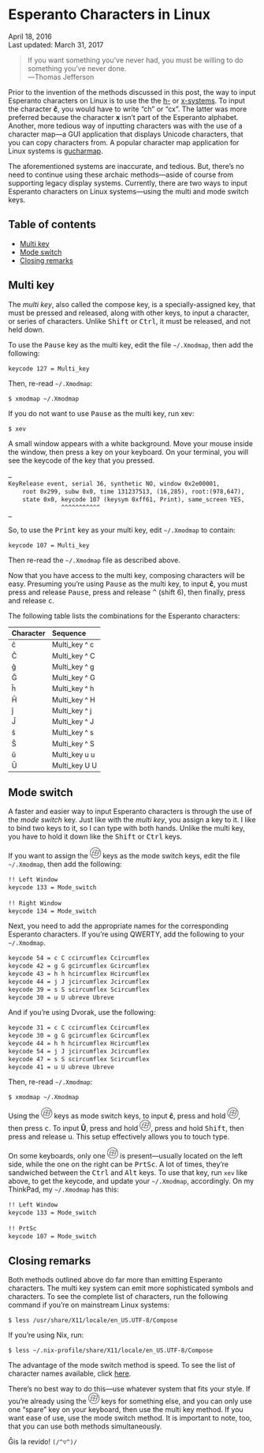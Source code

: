Esperanto Characters in Linux
=============================

<div class="center">April 18, 2016</div>
<div class="center">Last updated: March 31, 2017</div>

>If you want something you’ve never had, you must be willing to do something you’ve never
>done.<br>
>―Thomas Jefferson

Prior to the invention of the methods discussed in this post, the way to input Esperanto characters
on Linux is to use the the [h-](https://en.wikipedia.org/wiki/Esperanto_orthography#H-system)
or [x-systems](https://en.wikipedia.org/wiki/Esperanto_orthography#X-system).  To input the
character **ĉ**, you would have to write “ch” or “cx”. The latter was more preferred because the
character **x** isn’t part of the Esperanto alphabet. Another, more tedious way of inputting
characters was with the use of a character map—a GUI application that displays Unicode characters,
that you can copy characters from. A popular character map application for Linux systems
is [gucharmap](https://wiki.gnome.org/Apps/Gucharmap).

The aforementioned systems are inaccurate, and tedious. But, there’s no need to continue using these
archaic methods—aside of course from supporting legacy display systems. Currently, there are two
ways to input Esperanto characters on Linux systems—using the multi and mode switch keys.


Table of contents
-----------------

- [Multi key](#multikey)
- [Mode switch](#modeswitch)
- [Closing remarks](#closing)


<a name="multikey"></a> Multi key
---------------------------------

The *multi key*, also called the compose key, is a specially-assigned key, that must be pressed and
released, along with other keys, to input a character, or series of characters. Unlike
<kbd>Shift</kbd> or <kbd>Ctrl</kbd>, it must be released, and not held down.

To use the <kbd>Pause</kbd> key as the multi key, edit the file `~/.Xmodmap`, then add the
following:

```
keycode 127 = Multi_key
```

Then, re-read `~/.Xmodmap`:

```
$ xmodmap ~/.Xmodmap
```

If you do not want to use <kbd>Pause</kbd> as the multi key, run xev:

```
$ xev
```

A small window appears with a white background. Move your mouse inside the window, then press a key
on your keyboard. On your terminal, you will see the keycode of the key that you pressed.

```
…
KeyRelease event, serial 36, synthetic NO, window 0x2e00001,
    root 0x299, subw 0x0, time 131237513, (16,285), root:(978,647),
    state 0x0, keycode 107 (keysym 0xff61, Print), same_screen YES,
               ^^^^^^^^^^^
…
```

So, to use the <kbd>Print</kbd> key as your multi key, edit
`~/.Xmodmap` to contain:

```
keycode 107 = Multi_key
```

Then re-read the `~/.Xmodmap` file as described above.

Now that you have access to the multi key, composing characters will be easy. Presuming you’re using
<kbd>Pause</kbd> as the multi key, to input **ĉ**, you must press and release <kbd>Pause</kbd>,
press and release <kbd>&#94;</kbd> (shift 6), then finally, press and release <kbd>c</kbd>.

The following table lists the combinations for the Esperanto characters:


| Character | Sequence       |
| :-------- | :------------- |
| ĉ         | Multi_key ^ c  |
| Ĉ         | Multi_key ^ C  |
| ĝ         | Multi_key ^ g  |
| Ĝ         | Multi_key ^ G  |
| ĥ         | Multi_key ^ h  |
| Ĥ         | Multi_key ^ H  |
| ĵ         | Multi_key ^ j  |
| Ĵ         | Multi_key ^ J  |
| ŝ         | Multi_key ^ s  |
| Ŝ         | Multi_key ^ S  |
| ŭ         | Multi_key u u  |
| Ŭ         | Multi_key U U  |


<a name="modeswitch"></a> Mode switch
-------------------------------------

A faster and easier way to input Esperanto characters is through the use of the *mode switch*
key. Just like with the *multi key*, you assign a key to it. I like to bind two keys to it, so I can
type with both hands. Unlike the multi key, you have to hold it down like the <kbd>Shift</kbd> or
<kbd>Ctrl</kbd> keys.

If you want to assign the <kbd>![Windows](/bil/vindozobildeto-00-22x22.png "Windows key")</kbd> keys as the mode switch keys, edit
the file `~/.Xmodmap`, then add the following:

```
!! Left Window
keycode 133 = Mode_switch

!! Right Window
keycode 134 = Mode_switch
```

Next, you need to add the appropriate names for the corresponding Esperanto characters. If you’re
using QWERTY, add the following to your `~/.Xmodmap`.

```
keycode 54 = c C ccircumflex Ccircumflex
keycode 42 = g G gcircumflex Gcircumflex
keycode 43 = h h hcircumflex Hcircumflex
keycode 44 = j J jcircumflex Jcircumflex
keycode 39 = s S scircumflex Scircumflex
keycode 30 = u U ubreve Ubreve
```

And if you’re using Dvorak, use the following:

```
keycode 31 = c C ccircumflex Ccircumflex
keycode 30 = g G gcircumflex Gcircumflex
keycode 44 = h h hcircumflex Hcircumflex
keycode 54 = j J jcircumflex Jcircumflex
keycode 47 = s S scircumflex Scircumflex
keycode 41 = u U ubreve Ubreve
```

Then, re-read `~/.Xmodmap`:

```
$ xmodmap ~/.Xmodmap
```

Using the <kbd>![Windows](/bil/vindozobildeto-00-22x22.png "Windows key")</kbd> keys as mode switch
keys, to input **ĉ**, press and hold
<kbd>![Windows](/bil/vindozobildeto-00-22x22.png "Windows key")</kbd>, then press <kbd>c</kbd>. To
input **Ŭ**, press and hold <kbd>![Windows](/bil/vindozobildeto-00-22x22.png "Windows key")</kbd>,
press and hold <kbd>Shift</kbd>, then press and release <kbd>u</kbd>. This setup effectively allows
you to touch type.

On some keyboards, only one <kbd>![Windows](/bil/vindozobildeto-00-22x22.png "Windows key")</kbd>
is present—usually located on the left side, while the one on the right can be <kbd>PrtSc</kbd>. A
lot of times, they’re sandwiched between the <kbd>Ctrl</kbd> and <kbd>Alt</kbd> keys. To use that
key, run `xev` like above, to get the keycode, and update your `~/.Xmodmap`, accordingly. On my
ThinkPad, my `~/.Xmodmap` has this:

```
!! Left Window
keycode 133 = Mode_switch

!! PrtSc
keycode 107 = Mode_switch
```


<a name="closing"></a> Closing remarks
--------------------------------------

Both methods outlined above do far more than emitting Esperanto characters. The multi key system can
emit more sophisticated symbols and characters. To see the complete list of characters, run the
following command if you’re on mainstream Linux systems:

```
$ less /usr/share/X11/locale/en_US.UTF-8/Compose
```

If you’re using Nix, run:

```
$ less ~/.nix-profile/share/X11/locale/en_US.UTF-8/Compose
```

The advantage of the mode switch method is speed. To see the list of character names available,
click [here](http://wiki.linuxquestions.org/wiki/List_of_Keysyms_Recognised_by_Xmodmap).

There’s no best way to do this—use whatever system that fits your style. If you’re already using the
<kbd>![Windows](/bil/vindozobildeto-00-22x22.png "Windows key")</kbd> keys for something else, and
you can only use one “spare” key on your keyboard, then use the multi key method. If you want ease
of use, use the mode switch method. It is important to note, too, that you can use both methods
simultaneously.

Ĝis la revido! `(/^▽^)/`
